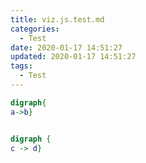 ```yaml
---
title: viz.js.test.md
categories:
  - Test
date: 2020-01-17 14:51:27
updated: 2020-01-17 14:51:27
tags: 
  - Test
---
```



```dot
digraph{
a->b}
```

```dot

digraph {
c -> d}
```



